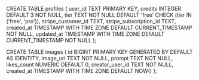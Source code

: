 



CREATE TABLE profiles (
    user_id TEXT PRIMARY KEY,
    credits INTEGER DEFAULT 3 NOT NULL,
    tier TEXT NOT NULL DEFAULT 'free' CHECK (tier IN ('free', 'pro')),
    stripe_customer_id TEXT,
    stripe_subscription_id TEXT,
    created_at TIMESTAMP WITH TIME ZONE DEFAULT CURRENT_TIMESTAMP NOT NULL,
    updated_at TIMESTAMP WITH TIME ZONE DEFAULT CURRENT_TIMESTAMP NOT NULL
);


CREATE TABLE images (
    id BIGINT PRIMARY KEY GENERATED BY DEFAULT AS IDENTITY,
    image_url TEXT NOT NULL,
    prompt TEXT NOT NULL,
    likes_count NUMERIC DEFAULT 0,
    creator_user_id TEXT NOT NULL,
    created_at TIMESTAMP WITH TIME ZONE DEFAULT NOW()
);